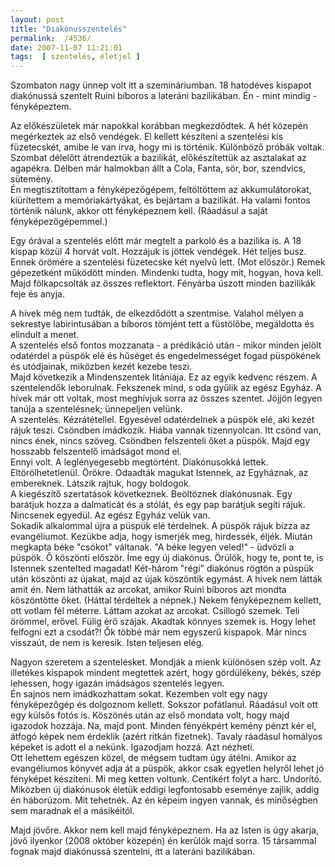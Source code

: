 ```yaml
---
layout: post
title: "Diakónusszentelés"
permalink:  /4536/ 
date: 2007-11-07 11:21:01
tags:  [ szentelés, életjel ] 
---
```

Szombaton nagy ünnep volt itt a szemináriumban. 18 hatodéves kispapot diakónussá szentelt Ruini bíboros a lateráni bazilikában. Én - mint mindig - fényképeztem.

<!--break-->

Az előkészületek már napokkal korábban megkezdődtek. A hét közepén megérkeztek az első vendégek. El kellett készíteni a szentelési kis füzetecskét, amibe le van írva, hogy mi is történik. Különböző próbák voltak. Szombat délelőtt átrendeztük a bazilikát, előkészítettük az asztalakat az agapékra. Délben már halmokban állt a Cola, Fanta, sör, bor, szendvics, sütemény.  
Én megtisztítottam a fényképezőgépem, feltöltöttem az akkumulátorokat, kiürítettem a memóriakártyákat, és bejártam a bazilikát. Ha valami fontos történik nálunk, akkor ott fényképeznem kell. (Ráadásul a saját fényképezőgépemmel.)

Egy órával a szentelés előtt már megtelt a parkoló és a bazilika is. A 18 kispap közül 4 horvát volt. Hozzájuk is jöttek vendégek. Hét teljes busz. Ennek örömére a szentelési füzetecske két nyelvű lett. (Mot először.) Remek gépezetként működött minden. Mindenki tudta, hogy mit, hogyan, hova kell. Majd fölkapcsolták az összes reflektort. Fényárba úszott minden bazilikák feje és anyja.

A hívek még nem tudták, de elkezdődött a szentmise. Valahol mélyen a sekrestye labirintusában a bíboros tömjént tett a füstölőbe, megáldotta és elindult a menet.  
A szentelés első fontos mozzanata - a prédikáció után - mikor minden jelölt odatérdel a püspök elé és hűséget és engedelmességet fogad püspökének és utódjainak, miközben kezét kezebe teszi.  
Majd következik a Mindenszentek litániája. Ez az egyik kedvenc részem. A szentelendők leborulnak. Fekszenek mind, s oda gyűlik az egész Egyház. A hívek már ott voltak, most meghívjuk sorra az összes szentet. Jöjjön legyen tanúja a szentelésnek; ünnepeljen velünk.  
A szentelés. Kézrátétellel. Egyesével odatérdelnek a püspök elé, aki kezét rájuk teszi. Csöndben imádkozik. Hiába vannak tizennyolcan. Itt csönd van, nincs ének, nincs szöveg. Csöndben felszenteli őket a püspök. Majd egy hosszabb felszentelő imádságot mond el.  
Ennyi volt. A leglényegesebb megtörtént. Diakónusokká lettek. Eltörölhetetlenül. Örökre. Odaadták magukat Istennek, az Egyháznak, az embereknek. Látszik rajtuk, hogy boldogok.  
A kiegészítő szertatások következnek. Beöltöznek diakónusnak. Egy barátjuk hozza a dalmaticát és a stólát, és egy pap barátjuk segíti rájuk. Nincsenek egyedül. Az egész Egyház velük van.  
Sokadik alkalommal újra a püspük elé térdelnek. A püspök rájuk bízza az evangéliumot. Kezükbe adja, hogy ismerjék meg, hirdessék, éljék. Miután megkapta béke "csókot" váltanak. "A béke legyen veled!" - üdvözli a püspök. Ő köszönti először. Íme egy új diakónus. Örülök, hogy te, pont te, is Istennek szentelted magadat! Két-három "régi" diakónus rögtön a püspük után köszönti az újakat, majd az újak köszöntik egymást. A hívek nem látták amit én. Nem láthatták az arcokat, amikor Ruini bíboros azt mondta köszöntötte őket. (Háttal térdeltek a népnek.) Nekem fényképeznem kellett, ott votlam fél méterre. Láttam azokat az arcokat. Csillogó szemek. Teli örömmel, erővel. Fülig érő szájak. Akadtak könnyes szemek is. Hogy lehet felfogni ezt a csodát?! Ők többé már nem egyszerű kispapok. Már nincs visszaút, de nem is keresik. Isten teljesen elég.

Nagyon szeretem a szentelésket. Mondják a mienk különösen szép volt. Az illetékes kispapok mindent megtettek azért, hogy gördülékeny, békés, szép lehessen, hogy igazán imádságos szentelés legyen.  
Én sajnos nem imádkozhattam sokat. Kezemben volt egy nagy fényképezőgép és dolgoznom kellett. Sokszor pofátlanul. Ráadásul volt ott egy külsős fotós is. Köszönés után az első mondata volt, hogy majd igazodok hozzája. Na, majd pont. Minden fényékpért kemény pénzt kér el, átfogó képek nem érdeklik (azért ritkán fizetnek). Tavaly ráadásul homályos képeket is adott el a nekünk. Igazodjam hozzá. Azt nézheti.  
Ott lehettem egészen közel, de mégsem tudtam úgy átélni. Amikor az evangéliumos könyvet adja át a püspök, akkor csak egyetlen helyről lehet jó fényképet készíteni. Mi meg ketten voltunk. Centikért folyt a harc. Undorító. Miközben új diakónusok életük eddigi legfontosabb eseménye zajlik, addig én háborúzom. Mit tehetnék. Az én képeim ingyen vannak, és minőségben sem maradnak el a másikéitól.

Majd jövőre. Akkor nem kell majd fényképeznem. Ha az Isten is úgy akarja, jövő ilyenkor (2008 október közepén) én kerülök majd sorra. 15 társammal fognak majd diakónussá szentelni, itt a lateráni bazilikában.